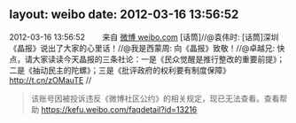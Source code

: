 layout: weibo
date: 2012-03-16 13:56:52
---
<meta name="referrer" content="no-referrer" />

2012-03-16 13:56:52  &nbsp;&nbsp;&nbsp;&nbsp;&nbsp;&nbsp; 来自 <a href="http://weibo.com/" rel="nofollow">微博 weibo.com</a>
[话筒]//@袁伟时: [话筒]深圳《晶报》说出了大家的心里话！//@我是西蒙周: 向《晶报》致敬！//@卓越兄: 快点，请大家读读今天晶报的三条社论：一是《民众觉醒是推行整改的重要前提》；二是《抽动民主的陀螺》；三是《批评政府的权利要有制度保障》http://t.cn/zOMauTE //
>  该账号因被投诉违反《微博社区公约》的相关规定，现已无法查看。查看帮助 https://kefu.weibo.com/faqdetail?id=13216
